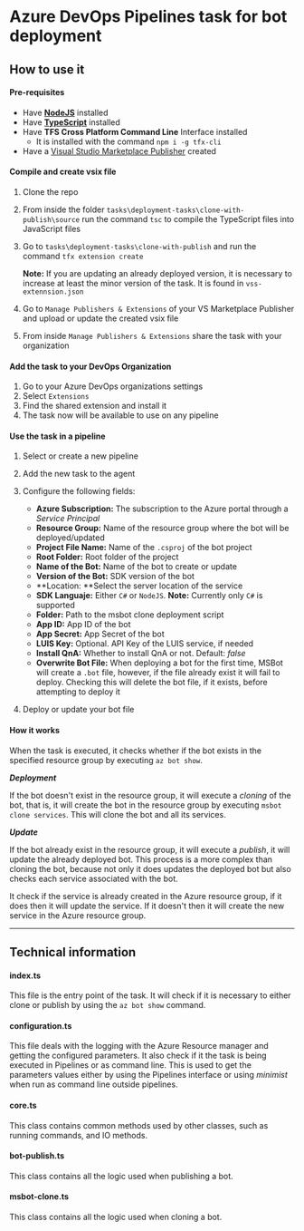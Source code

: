 # Azure DevOps Pipelines task for bot deployment

## How to use it

#### Pre-requisites

- Have **[NodeJS](https://nodejs.org/es/download/)** installed
- Have **[TypeScript](https://www.npmjs.com/package/typescript)** installed
- Have **TFS Cross Platform Command Line** Interface installed
  - It is installed with the command `npm i -g tfx-cli`
- Have a [Visual Studio Marketplace Publisher](https://marketplace.visualstudio.com/manage/createpublisher) created

#### Compile and create vsix file

1. Clone the repo

2. From inside the folder `tasks\deployment-tasks\clone-with-publish\source` run the command `tsc`  to compile the TypeScript files into JavaScript files

3. Go to `tasks\deployment-tasks\clone-with-publish` and run the command `tfx extension create `

   **Note:** If you are updating an already deployed version, it is necessary to increase at least the minor version of the task. It is found in `vss-extennsion.json`

4. Go to `Manage Publishers & Extensions` of your VS Marketplace Publisher and upload or update the created vsix file

5. From inside `Manage Publishers & Extensions` share the task with your organization

#### Add the task to your DevOps Organization

1. Go to your Azure DevOps organizations settings
2. Select  `Extensions`
3. Find the shared extension and install it
4. The task now will be available to use on any pipeline

#### Use the task in a pipeline

1. Select or create a new pipeline
2. Add the new task to the agent

3. Configure the following fields:
   - **Azure Subscription:** The subscription to the Azure portal through a *Service Principal*
   - **Resource Group:** Name of the resource group where the bot will be deployed/updated
   - **Project File Name:** Name of the `.csproj` of the bot project
   - **Root Folder:** Root folder of the project
   - **Name of the Bot:** Name of the bot to create or update
   - **Version of the Bot:** SDK version of the bot
   - **Location: **Select the server location of the service
   - **SDK Languaje:** Either `C#` or `NodeJS`. **Note:** Currently only `C#` is supported
   - **Folder:** Path to the msbot clone deployment script
   - **App ID:** App ID of the bot
   - **App Secret:** App Secret of the bot
   - **LUIS Key:** Optional. API Key of the LUIS service, if needed
   - **Install QnA:** Whether to install QnA or not. Default: *false*
   - **Overwrite Bot File:** When deploying a bot for the first time, MSBot will create a `.bot` file, however, if the file already exist it will fail to deploy. Checking this will delete the bot file, if it exists, before attempting to deploy it
4. Deploy or update your bot file

#### How it works

When the task is executed, it checks whether if the bot exists in the specified resource group by executing `az bot show`.

***Deployment***

If the bot doesn't exist in the resource group, it will execute a *cloning* of the bot, that is, it will create the bot in the resource group by executing `msbot clone services`. This will clone the bot and all its services.

***Update***

If the bot already exist in the resource group, it will execute a *publish*, it will update the already deployed bot. This process is a more complex than cloning the bot, because not only it does updates the deployed bot but also checks each service associated with the bot. 

It check if the service is already created in the Azure resource group, if it does then it will update the service. If it doesn't then it will create the new service in the Azure resource group.

---

## Technical information

#### index.ts

This file is the entry point of  the task. It will check if it is necessary to either clone or publish by using the `az bot show` command.

#### configuration.ts

This file deals with the logging with the Azure Resource manager and getting the configured parameters. It also check if it the task is being executed in Pipelines or as command line. This is used to get the parameters values either by using the Pipelines interface or using *minimist* when run as command line outside pipelines.

#### core.ts

This class contains common methods used by other classes, such as running commands, and IO methods.

#### bot-publish.ts

This class contains all the logic used when publishing a bot.

#### msbot-clone.ts

This class contains all the logic used when cloning a bot.